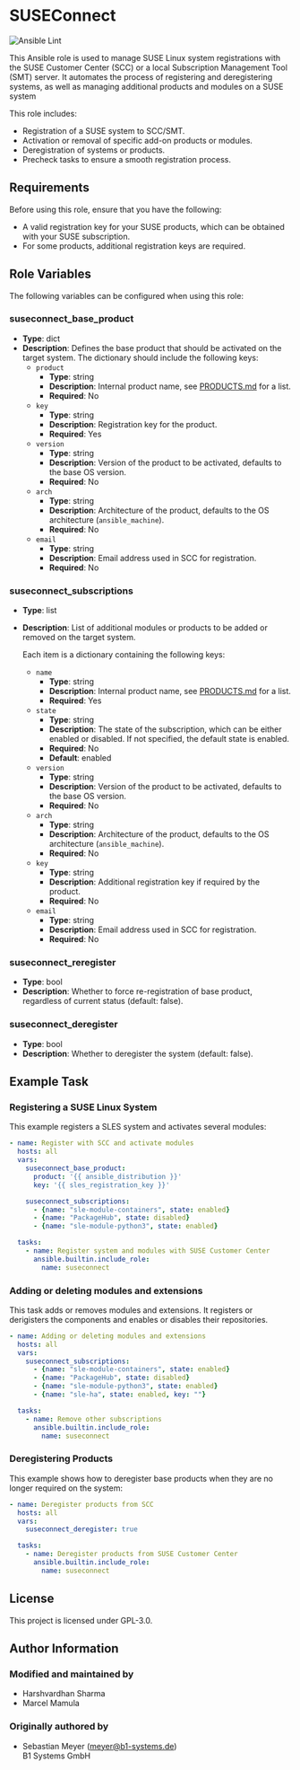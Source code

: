 # SUSEConnect

![Ansible Lint](https://github.com/HVSharma12/suseconnect/actions/workflows/ansible-lint.yml/badge.svg?branch=main)

This Ansible role is used to manage SUSE Linux system registrations with the SUSE Customer Center (SCC) or a local Subscription Management Tool (SMT) server. It automates the process of registering and deregistering systems, as well as managing additional products and modules on a SUSE system

This role includes:

- Registration of a SUSE system to SCC/SMT.
- Activation or removal of specific add-on products or modules.
- Deregistration of systems or products.
- Precheck tasks to ensure a smooth registration process.

## Requirements

Before using this role, ensure that you have the following:

- A valid registration key for your SUSE products, which can be obtained with your SUSE subscription.
- For some products, additional registration keys are required.

## Role Variables

The following variables can be configured when using this role:

### suseconnect_base_product

- **Type**: dict
- **Description**: Defines the base product that should be activated on the target system. The dictionary should include the following keys:
  - `product`
    - **Type**: string
    - **Description**: Internal product name, see [PRODUCTS.md](PRODUCTS.md) for a list.
    - **Required**: No
  - `key`
    - **Type**: string
    - **Description**: Registration key for the product.
    - **Required**: Yes
  - `version`
    - **Type**: string
    - **Description**: Version of the product to be activated, defaults to the base OS version.
    - **Required**: No
  - `arch`
    - **Type**: string
    - **Description**: Architecture of the product, defaults to the OS architecture (`ansible_machine`).
    - **Required**: No
  - `email`
    - **Type**: string
    - **Description**: Email address used in SCC for registration.
    - **Required**: No

### suseconnect_subscriptions

- **Type**: list
- **Description**: List of additional modules or products to be added or removed on the target system.

  Each item is a dictionary containing the following keys:

  - `name`
    - **Type**: string
    - **Description**: Internal product name, see [PRODUCTS.md](PRODUCTS.md) for a list.
    - **Required**: Yes
  - `state`
    - **Type**: string
    - **Description**: The state of the subscription, which can be either enabled or disabled. If not specified, the default state is enabled.
    - **Required**: No
    - **Default**: enabled
  - `version`
    - **Type**: string
    - **Description**: Version of the product to be activated, defaults to the base OS version.
    - **Required**: No
  - `arch`
    - **Type**: string
    - **Description**: Architecture of the product, defaults to the OS architecture (`ansible_machine`).
    - **Required**: No
  - `key`
    - **Type**: string
    - **Description**: Additional registration key if required by the product.
    - **Required**: No
  - `email`
    - **Type**: string
    - **Description**: Email address used in SCC for registration.
    - **Required**: No

### suseconnect_reregister

- **Type**: bool
- **Description**: Whether to force re-registration of base product, regardless of current status (default: false).

### suseconnect_deregister

- **Type**: bool
- **Description**: Whether to deregister the system (default: false).

## Example Task

### Registering a SUSE Linux System

This example registers a SLES system and activates several modules:

```yaml
- name: Register with SCC and activate modules
  hosts: all
  vars:
    suseconnect_base_product:
      product: '{{ ansible_distribution }}'
      key: '{{ sles_registration_key }}'

    suseconnect_subscriptions:
      - {name: "sle-module-containers", state: enabled}
      - {name: "PackageHub", state: disabled}
      - {name: "sle-module-python3", state: enabled}

  tasks:
    - name: Register system and modules with SUSE Customer Center
      ansible.builtin.include_role:
        name: suseconnect
```

### Adding or deleting modules and extensions

This task adds or removes modules and extensions. It registers or derigisters the components and enables or disables their repositories.

```yaml
- name: Adding or deleting modules and extensions
  hosts: all
  vars:
    suseconnect_subscriptions:
      - {name: "sle-module-containers", state: enabled}
      - {name: "PackageHub", state: disabled}
      - {name: "sle-module-python3", state: enabled}
      - {name: "sle-ha", state: enabled, key: ""}

  tasks:
    - name: Remove other subscriptions
      ansible.builtin.include_role:
        name: suseconnect
```

### Deregistering Products

This example shows how to deregister base products when they are no longer required on the system:

```yaml
- name: Deregister products from SCC
  hosts: all
  vars:
    suseconnect_deregister: true

  tasks:
    - name: Deregister products from SUSE Customer Center
      ansible.builtin.include_role:
        name: suseconnect
```

## License

This project is licensed under GPL-3.0.

## Author Information

### Modified and maintained by

- Harshvardhan Sharma
- Marcel Mamula

### Originally authored by

- Sebastian Meyer (<meyer@b1-systems.de>)  
  B1 Systems GmbH

